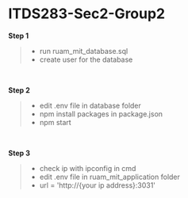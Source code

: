 # ITDS283-Sec2-Group2
**Step 1**
> - run ruam_mit_database.sql <br>
> - create user for the database

<br>

**Step 2**
<br>
> - edit .env file in database folder <br>
> - npm install packages in package.json <br>
> - npm start

<br>

**Step 3**
<br>
> - check ip with ipconfig in cmd <br>
> - edit .env file in ruam_mit_application folder <br>
> - url = 'http://{your ip address}:3031'
